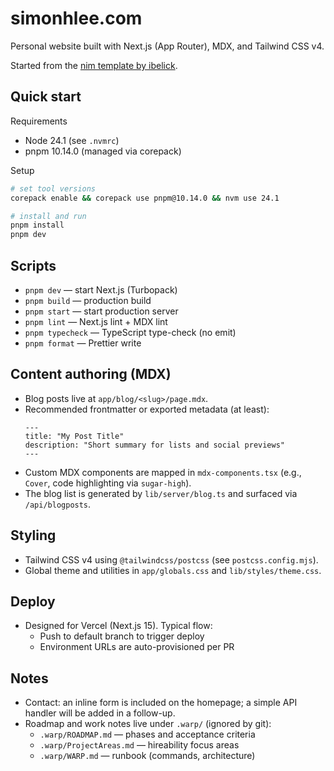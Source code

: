 # simonhlee.com

Personal website built with Next.js (App Router), MDX, and Tailwind CSS v4.

Started from the [nim template by ibelick](https://github.com/ibelick/nim).

## Quick start

Requirements
- Node 24.1 (see `.nvmrc`)
- pnpm 10.14.0 (managed via corepack)

Setup
```bash
# set tool versions
corepack enable && corepack use pnpm@10.14.0 && nvm use 24.1

# install and run
pnpm install
pnpm dev
```

## Scripts
- `pnpm dev` — start Next.js (Turbopack)
- `pnpm build` — production build
- `pnpm start` — start production server
- `pnpm lint` — Next.js lint + MDX lint
- `pnpm typecheck` — TypeScript type-check (no emit)
- `pnpm format` — Prettier write

## Content authoring (MDX)
- Blog posts live at `app/blog/<slug>/page.mdx`.
- Recommended frontmatter or exported metadata (at least):
  ```mdx
  ---
  title: "My Post Title"
  description: "Short summary for lists and social previews"
  ---
  ```
- Custom MDX components are mapped in `mdx-components.tsx` (e.g., `Cover`, code highlighting via `sugar-high`).
- The blog list is generated by `lib/server/blog.ts` and surfaced via `/api/blogposts`.

## Styling
- Tailwind CSS v4 using `@tailwindcss/postcss` (see `postcss.config.mjs`).
- Global theme and utilities in `app/globals.css` and `lib/styles/theme.css`.

## Deploy
- Designed for Vercel (Next.js 15). Typical flow:
  - Push to default branch to trigger deploy
  - Environment URLs are auto-provisioned per PR

## Notes
- Contact: an inline form is included on the homepage; a simple API handler will be added in a follow-up.
- Roadmap and work notes live under `.warp/` (ignored by git):
  - `.warp/ROADMAP.md` — phases and acceptance criteria
  - `.warp/ProjectAreas.md` — hireability focus areas
  - `.warp/WARP.md` — runbook (commands, architecture)
